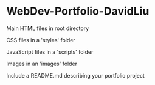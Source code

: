# WebDev-Portfolio-DavidLiu


Main HTML files in root directory

CSS files in a 'styles' folder

JavaScript files in a 'scripts' folder

Images in an 'images' folder

Include a README.md describing your portfolio project
